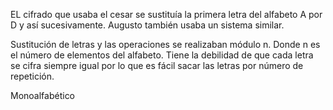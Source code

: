 EL cifrado que usaba el cesar se sustituía la primera letra del alfabeto A por D y así sucesivamente.
Augusto también usaba un sistema similar. 

Sustitución de letras y las operaciones se realizaban módulo n. Donde n es el número de elementos del alfabeto. 
Tiene la debilidad de que cada letra se cifra siempre igual por lo que es fácil sacar las letras por número de repetición. 

Monoalfabético 